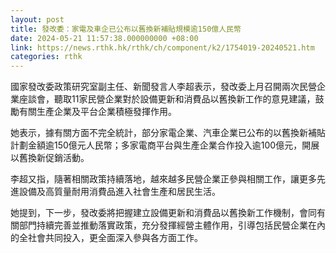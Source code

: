 ```yaml
---
layout: post
title: 發改委：家電及車企已公布以舊換新補貼規模逾150億人民幣
date: 2024-05-21 11:57:38.000000000 +08:00
link: https://news.rthk.hk/rthk/ch/component/k2/1754019-20240521.htm
categories: rthk
---
```


國家發改委政策研究室副主任、新聞發言人李超表示，發改委上月召開兩次民營企業座談會，聽取11家民營企業對於設備更新和消費品以舊換新工作的意見建議，鼓勵有關生產企業及平台企業積極發揮作用。

她表示，據有關方面不完全統計，部分家電企業、汽車企業已公布的以舊換新補貼計劃金額逾150億元人民幣；多家電商平台與生產企業合作投入逾100億元，開展以舊換新促銷活動。

李超又指，隨著相關政策持續落地，越來越多民營企業正參與相關工作，讓更多先進設備及高質量耐用消費品進入社會生產和居民生活。

她提到，下一步，發改委將把握建立設備更新和消費品以舊換新工作機制，會同有關部門持續完善並推動落實政策，充分發揮經營主體作用，引導包括民營企業在內的全社會共同投入，更全面深入參與各方面工作。

